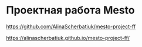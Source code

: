 # Проектная работа Mesto
https://github.com/AlinaScherbatiuk/mesto-project-ff

https://alinascherbatiuk.github.io/mesto-project-ff/
